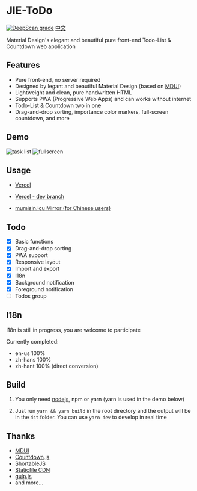 # JIE-ToDo

[![DeepScan grade](https://deepscan.io/api/teams/19632/projects/23101/branches/689684/badge/grade.svg)](https://deepscan.io/dashboard#view=project&tid=19632&pid=23101&bid=689684) [中文](/README_CN.md)

Material Design's elegant and beautiful pure front-end Todo-List & Countdown web application

## Features

- Pure front-end, no server required
- Designed by legant and beautiful Material Design (based on [MDUI](#Thanks))
- Lightweight and clean, pure handwritten HTML
- Supports PWA (Progressive Web Apps) and can works without internet
- Todo-List & Countdown two in one
- Drag-and-drop sorting, importance color markers, full-screen countdown, and more

## Demo

![task list](https://user-images.githubusercontent.com/84175239/193414073-c9ab6a57-dc0c-4f30-ae06-08b8c8acaf55.png)
![fullscreen](https://user-images.githubusercontent.com/84175239/193414076-fc38e688-ca60-4d62-a3f3-382a1b4cf8c2.png)

## Usage

- [Vercel](https://jie-todo.vercel.app)

- [Vercel - dev branch](https://jie-todo-dev.vercel.app)

- [mumisin.icu Mirror (for Chinese users)](https://xjp.mumisin.icu)

## Todo

- [x] Basic functions
- [x] Drag-and-drop sorting
- [x] PWA support
- [x] Responsive layout
- [x] Import and export
- [x] I18n
- [x] Background notification
- [x] Foreground notification
- [ ] Todos group

## I18n

I18n is still in progress, you are welcome to participate

Currently completed:

- en-us 100%
- zh-hans 100%
- zh-hant 100% (direct conversion)

## Build

1. You only need [nodejs](https://nodejs.org), npm or yarn (yarn is used in the demo below)

2. Just run `yarn && yarn build` in the root directory and the output will be in the `dst` folder. You can use `yarn dev` to develop in real time

## Thanks

- [MDUI](https://mdui.org)
- [Countdown.js](http://countdownjs.org)
- [ShortableJS](https://github.com/SortableJS/jquery-sortablejs)
- [Staticfile CDN](https://www.staticfile.org)
- [gulp.js](https://gulpjs.com)
- and more...
